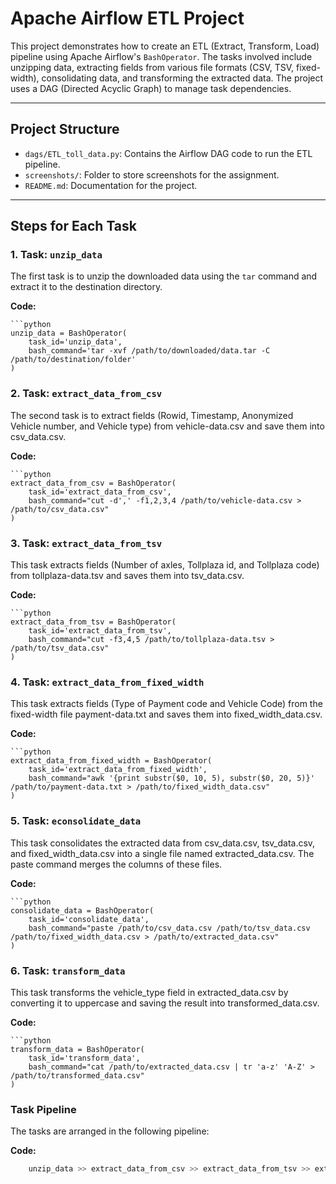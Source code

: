 # Apache Airflow ETL Project

This project demonstrates how to create an ETL (Extract, Transform, Load) pipeline using Apache Airflow's `BashOperator`. The tasks involved include unzipping data, extracting fields from various file formats (CSV, TSV, fixed-width), consolidating data, and transforming the extracted data. The project uses a DAG (Directed Acyclic Graph) to manage task dependencies.

---

## Project Structure

- `dags/ETL_toll_data.py`: Contains the Airflow DAG code to run the ETL pipeline.
- `screenshots/`: Folder to store screenshots for the assignment.
- `README.md`: Documentation for the project.

---

## Steps for Each Task

### 1. Task: `unzip_data`

The first task is to unzip the downloaded data using the `tar` command and extract it to the destination directory.

**Code:**

    ```python
    unzip_data = BashOperator(
        task_id='unzip_data',
        bash_command='tar -xvf /path/to/downloaded/data.tar -C /path/to/destination/folder'
    )

### 2. Task: `extract_data_from_csv`

The second task is to extract fields (Rowid, Timestamp, Anonymized Vehicle number, and Vehicle type) from vehicle-data.csv and save them into csv_data.csv.

**Code:**
    
    ```python
    extract_data_from_csv = BashOperator(
        task_id='extract_data_from_csv',
        bash_command="cut -d',' -f1,2,3,4 /path/to/vehicle-data.csv > /path/to/csv_data.csv"
    )

### 3. Task: `extract_data_from_tsv`

This task extracts fields (Number of axles, Tollplaza id, and Tollplaza code) from tollplaza-data.tsv and saves them into tsv_data.csv.

**Code:**

    ```python
    extract_data_from_tsv = BashOperator(
        task_id='extract_data_from_tsv',
        bash_command="cut -f3,4,5 /path/to/tollplaza-data.tsv > /path/to/tsv_data.csv"
    )

### 4. Task: `extract_data_from_fixed_width`

This task extracts fields (Type of Payment code and Vehicle Code) from the fixed-width file payment-data.txt and saves them into fixed_width_data.csv.

**Code:**

    ```python
    extract_data_from_fixed_width = BashOperator(
        task_id='extract_data_from_fixed_width',
        bash_command="awk '{print substr($0, 10, 5), substr($0, 20, 5)}' /path/to/payment-data.txt > /path/to/fixed_width_data.csv"
    )


### 5. Task: `econsolidate_data`

This task consolidates the extracted data from csv_data.csv, tsv_data.csv, and fixed_width_data.csv into a single file named extracted_data.csv. The paste command merges the columns of these files.

**Code:**

    ```python
    consolidate_data = BashOperator(
        task_id='consolidate_data',
        bash_command="paste /path/to/csv_data.csv /path/to/tsv_data.csv /path/to/fixed_width_data.csv > /path/to/extracted_data.csv"
    )

### 6. Task: `transform_data`

This task transforms the vehicle_type field in extracted_data.csv by converting it to uppercase and saving the result into transformed_data.csv.

**Code:**

    ```python
    transform_data = BashOperator(
        task_id='transform_data',
        bash_command="cat /path/to/extracted_data.csv | tr 'a-z' 'A-Z' > /path/to/transformed_data.csv"
    )

###  Task Pipeline

The tasks are arranged in the following pipeline:

**Code:**

```bash
    unzip_data >> extract_data_from_csv >> extract_data_from_tsv >> extract_data_from_fixed_width >> consolidate_data >> transform_data

